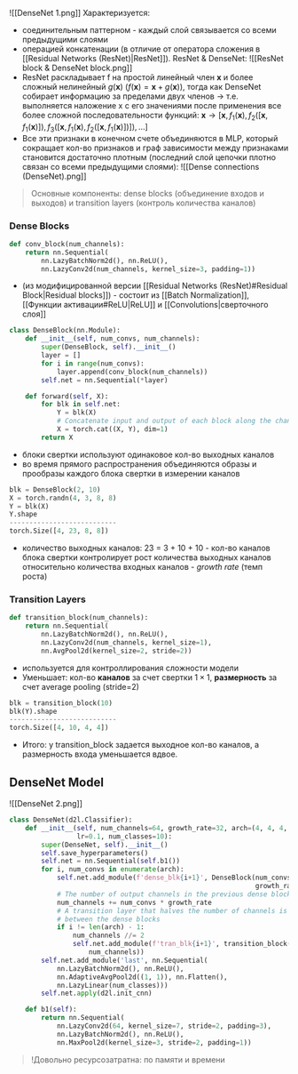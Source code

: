 ![[DenseNet 1.png]]
Характеризуется:
- соединительным паттерном - каждый слой связывается со всеми предыдущими слоями
- операцией конкатенации (в отличие от оператора сложения в [[Residual Networks (ResNet)|ResNet]]). 
  ResNet & DenseNet: ![[ResNet block & DenseNet block.png]]
- ResNet раскладывает f на простой линейный член $\mathbf{x}$ и более сложный нелинейный $g(\mathbf{x})$ ($f(\mathbf{x})=\mathbf{x}+g(\mathbf{x})$), тогда как DenseNet собирает информацию за пределами двух членов -> т.е. выполняется наложение x с его значениями после применения все более сложной последовательности функций: $\mathbf{x} \to \left[\mathbf{x},f_1(\mathbf{x}),f_2\left(\left[\mathbf{x}, f_1\left(\mathbf{x}\right)\right]\right), f_3\left(\left[\mathbf{x},f_1\left(\mathbf{x}\right), f_2\left(\left[\mathbf{x}, f_1\left(\mathbf{x}\right)\right]\right)\right]\right), \ldots\right]$
- Все эти признаки в конечном счете объединяются в MLP, который сокращает кол-во признаков и граф зависимости между признаками становится достаточно плотным (последний слой цепочки плотно связан со всеми предыдущими слоями): 
  ![[Dense connections (DenseNet).png]]
> Основные компоненты: dense blocks (объединение входов и выходов) и transition layers (контроль количества каналов)

### Dense Blocks
```python
def conv_block(num_channels):
    return nn.Sequential(
        nn.LazyBatchNorm2d(), nn.ReLU(),
        nn.LazyConv2d(num_channels, kernel_size=3, padding=1))
```
- (из модифицированной версии [[Residual Networks (ResNet)#Residual Block|Residual blocks]]) - состоит из [[Batch Normalization]], [[Функции активации#ReLU|ReLU]] и [[Convolutions|сверточного слоя]]
```python
class DenseBlock(nn.Module):
    def __init__(self, num_convs, num_channels):
        super(DenseBlock, self).__init__()
        layer = []
        for i in range(num_convs):
            layer.append(conv_block(num_channels))
        self.net = nn.Sequential(*layer)

    def forward(self, X):
        for blk in self.net:
            Y = blk(X)
            # Concatenate input and output of each block along the channels
            X = torch.cat((X, Y), dim=1)
        return X
```
- блоки свертки используют одинаковое кол-во выходных каналов
- во время прямого распространения объединяются образы и прообразы каждого блока свертки в измерении каналов
```python
blk = DenseBlock(2, 10)
X = torch.randn(4, 3, 8, 8)
Y = blk(X)
Y.shape
---------------------------
torch.Size([4, 23, 8, 8])
```
- количество выходных каналов: 23 = 3 + 10 + 10 - кол-во каналов блока свертки контролирует рост количества выходных каналов относительно количества входных каналов - *growth rate* (темп роста)

### Transition Layers
```python
def transition_block(num_channels):
    return nn.Sequential(
        nn.LazyBatchNorm2d(), nn.ReLU(),
        nn.LazyConv2d(num_channels, kernel_size=1),
        nn.AvgPool2d(kernel_size=2, stride=2))
```
- используется для контроллирования сложности модели
- Уменьшает: кол-во **каналов** за счет свертки $1\times 1$, **размерность** за счет average pooling (stride=2)
```python
blk = transition_block(10)
blk(Y).shape
---------------------------
torch.Size([4, 10, 4, 4])
```
- Итого: у transition_block задается выходное кол-во каналов, а размерность входа уменьшается вдвое.

## DenseNet Model
![[DenseNet 2.png]]
```python
class DenseNet(d2l.Classifier):
	def __init__(self, num_channels=64, growth_rate=32, arch=(4, 4, 4, 4),
	             lr=0.1, num_classes=10):
	    super(DenseNet, self).__init__()
	    self.save_hyperparameters()
	    self.net = nn.Sequential(self.b1())
	    for i, num_convs in enumerate(arch):
	        self.net.add_module(f'dense_blk{i+1}', DenseBlock(num_convs,
	                                                          growth_rate))
	        # The number of output channels in the previous dense block
	        num_channels += num_convs * growth_rate
	        # A transition layer that halves the number of channels is added
	        # between the dense blocks
	        if i != len(arch) - 1:
	            num_channels //= 2
	            self.net.add_module(f'tran_blk{i+1}', transition_block(
	                num_channels))
	    self.net.add_module('last', nn.Sequential(
	        nn.LazyBatchNorm2d(), nn.ReLU(),
	        nn.AdaptiveAvgPool2d((1, 1)), nn.Flatten(),
	        nn.LazyLinear(num_classes)))
	    self.net.apply(d2l.init_cnn)

    def b1(self):
        return nn.Sequential(
            nn.LazyConv2d(64, kernel_size=7, stride=2, padding=3),
            nn.LazyBatchNorm2d(), nn.ReLU(),
            nn.MaxPool2d(kernel_size=3, stride=2, padding=1))
```

> !Довольно ресурсозатратна: по памяти и времени